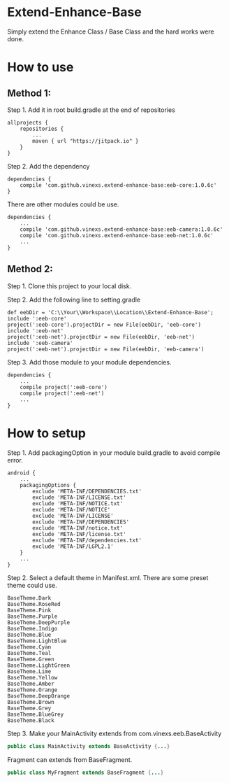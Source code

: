 # Extend-Enhance-Base
Simply extend the Enhance Class / Base Class and the hard works were done.

# How to use

## Method 1:
Step 1. Add it in root build.gradle at the end of repositories
```
allprojects {
	repositories {
		...
		maven { url "https://jitpack.io" }
	}
}
```
Step 2. Add the dependency
```
dependencies {
	compile 'com.github.vinexs.extend-enhance-base:eeb-core:1.0.6c'
}
```

There are other modules could be use.
```
dependencies {
	...
	compile 'com.github.vinexs.extend-enhance-base:eeb-camera:1.0.6c'
	compile 'com.github.vinexs.extend-enhance-base:eeb-net:1.0.6c'
	...
}
```

## Method 2:
Step 1. Clone this project to your local disk.

Step 2. Add the following line to setting.gradle
```
def eebDir = 'C:\\Your\\Workspace\\Location\\Extend-Enhance-Base';
include ':eeb-core'
project(':eeb-core').projectDir = new File(eebDir, 'eeb-core')
include ':eeb-net'
project(':eeb-net').projectDir = new File(eebDir, 'eeb-net')
include ':eeb-camera'
project(':eeb-net').projectDir = new File(eebDir, 'eeb-camera')
```

Step 3. Add those module to your module dependencies.
```
dependencies {
	...
	compile project(':eeb-core')
	compile project(':eeb-net')
	...
}
```

# How to setup

Step 1. Add packagingOption in your module build.gradle to avoid compile error.
```
android {
	...
	packagingOptions {
		exclude 'META-INF/DEPENDENCIES.txt'
		exclude 'META-INF/LICENSE.txt'
		exclude 'META-INF/NOTICE.txt'
		exclude 'META-INF/NOTICE'
		exclude 'META-INF/LICENSE'
		exclude 'META-INF/DEPENDENCIES'
		exclude 'META-INF/notice.txt'
		exclude 'META-INF/license.txt'
		exclude 'META-INF/dependencies.txt'
		exclude 'META-INF/LGPL2.1'
	}
	...
}
```

Step 2. Select a default theme in Manifest.xml. There are some preset theme could use.
```
BaseTheme.Dark
BaseTheme.RoseRed
BaseTheme.Pink
BaseTheme.Purple
BaseTheme.DeepPurple
BaseTheme.Indigo
BaseTheme.Blue
BaseTheme.LightBlue
BaseTheme.Cyan
BaseTheme.Teal
BaseTheme.Green
BaseTheme.LightGreen
BaseTheme.Lime
BaseTheme.Yellow
BaseTheme.Amber
BaseTheme.Orange
BaseTheme.DeepOrange
BaseTheme.Brown
BaseTheme.Grey
BaseTheme.BlueGrey
BaseTheme.Black
```

Step 3. Make your MainActivity extends from com.vinexs.eeb.BaseActivity
```java
public class MainActivity extends BaseActivity {...}
```
Fragment can extends from BaseFragment.
```java
public class MyFragment extends BaseFragment {...}
```








